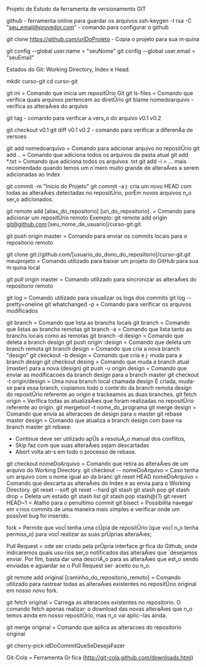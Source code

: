 Projeto de Estudo da ferramenta de versionamento GIT

github - ferramenta online para guardar os arquivos
ssh-keygen -t rsa -C "seu_email@provedor.com" - comando para configurar o github

git clone https://github.com/urlDoProjeto - Copia o projeto para sua m·quina

git config --global user.name = "seuNome"
git config --global user.email = "seuEmail"

Estados do Git: Working Directory, Index e Head.

mkdir curso-git
cd curso-git

git ini = Comando que inicia um repositÛrio Git
git ls-files = Comando que verifica quais arquivos pertencem ao diretÛrio
git	blame nomedoarquivo - verifica as alteraÁıes do arquivo

git tag - comando para verificar a vers„o do arquivo
v0.1
v0.2

git checkout v0.1
git diff v0.1 v0.2 - comando para verificar a diferenÁa de versoes

git add nomedoarquivo = Comando para adicionar arquivo no repositÛrio
git add .. = Comando que adiciona todos os arquivos da pasta atual
git add *.txt = Comando que adiciona todos os arquivos .txt
git add -i = … mais recomendado quando temos um n˙mero muito grande de alteraÁıes a serem adicionadas ao Index

git commit -m "Inicio do Projeto"
git commit -a j· cria um novo HEAD com todas as alteraÁıes detectadas no repositÛrio, porÈm novos arquivos n„o ser„o adicionados. 

git remote add [alias_do_repositorio] [uri_do_repositorio]. = Comando para adicionar um repositÛrio remoto
Exemplo: git remote add origin git@github.com:[seu_nome_de_usuario]/curso-git.git.

git push origin master = Comando para enviar os commits locais para o repositorio remoto

git clone git://github.com/[usuario_do_dono_do_repositorio]/curso-git.git meuprojeto = Comando utilizado para baixar um projeto do GitHub para sua m·quina local

git pull origin master = Comando utilizado para sincronizar as alteraÁıes do repositorio remoto

git log = Comando utilizado para visualizar os logs dos commits
git log --pretty=oneline
git whatchanged -p = Comando para verificar os arquivos modificados

git branch = Comando que lista as branchs locais
git branch = Comando que listas as branchs remotas
git branch -a = Comando que lista tanto as branchs locais como as remotas
git branch -d design = Comando que deleta a branch design
git push origin :design = Comando que deleta um branch remota
git branch design = Comando que cria a nova branch "design"
git ckeckout -b design = Comando que cria e j· muda para a branch design
git checkout desing = Comando que muda a branch atual (master) para a nova (design)
git push -u origin design = Comando que enviar as modificacoes da branch design para a branch master
git checkout -t origin/design = Uma nova branch local chamada design È criada, muda-se para essa branch, copiamos todo o conte˙do da branch remota design do repositÛrio referente ao origin e trackeamos as duas branches.
git fetch origin = Verifica todas as atualizaÁıes que foram realizadas no repositÛrio referente ao origin.
git mergetool -t nome_do_programa
git merge design = Comando que envia as alteracoes de design para o master
git rebase master design = Comando que atualiza a branch design com base na branch master
git rebase:
- Continue deve ser utilizado apÛs a resoluÁ„o manual dos conflitos, 
- Skip faz com que suas alteraÁıes sejam descartadas 
- Abort volta atr·s em todo o processo de rebase.

git checkout nomeDoArquivo = Comando que retira as alteraÁıes de um arquivo do Working Directory.
git checkout -- nomeDoArquivo = Caso tenha um arquivo com o nome igual ao da branc
git reset HEAD nomeDoArquivo = Comando que descarta as alteraÁıes do Index e as envia para o Working Directory.
git reset --soft
git reset --hard
git stash
git stash pop
git stash drop = Deleta um estado
git stash list
git stash pop stash@{1}
git revert
HEAD~1 = Atalho para o penultimo commit
git bisect = Possibilita navegar em v·rios commits de uma maneira mais simples e verificar onde um possÌvel bug foi inserido.

fork = Permite que vocÍ tenha uma cÛpia de repositÛrio (que vocÍ n„o tenha permiss„o) para vocÍ realizar as suas prÛprias alteraÁıes;

Pull Request = ode ser criado pela prÛpria interface gr·fica do Github, onde indicaremos quais usu·rios ser„o notificados das alteraÁıes que 
`desejamos enviar. Por fim, basta dar uma descriÁ„o para as alteraÁıes que est„o sendo enviadas e aguardar se o Pull Request ser· aceito ou n„o.

git remote add original [caminho_do_repositorio_remoto] = Comando utilizado para rastrear todas as alteraÁıes existentes no repositÛrio original em nosso novo fork.

git fetch original = Carrega as alteracoes existentes no repositorio. O comando fetch apenas realizar· o download das novas alteraÁıes que n„o temos ainda em nosso repositÛrio,
mas n„o vai aplic·-las ainda.

git merge original = Comando que aplica as alteracoes do repositorio original 

git cherry-pick idDoCommitQueSeDesejaFazer

Git-Cola = Ferramenta Gr·fica (http://git-cola.github.com/downloads.html)








